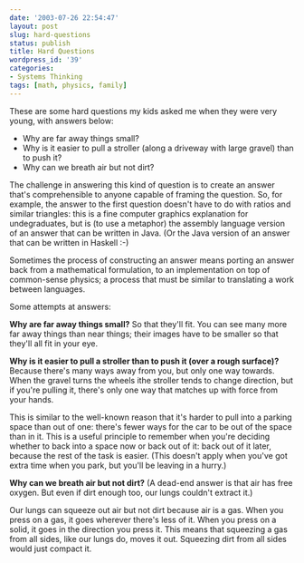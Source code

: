 ```yaml
---
date: '2003-07-26 22:54:47'
layout: post
slug: hard-questions
status: publish
title: Hard Questions
wordpress_id: '39'
categories:
- Systems Thinking
tags: [math, physics, family]
---
```


These are some hard questions my kids asked me when they were very young, with answers below:

  * Why are far away things small?
  * Why is it easier to pull a stroller (along a driveway with large gravel) than to push it?
  * Why can we breath air but not dirt?

The challenge in answering this kind of question is to create an answer that's comprehensible to anyone capable of framing the question.  So, for example, the answer to the first question doesn't have to do with ratios and similar triangles: this is a fine computer graphics explanation for undegraduates, but is (to use a metaphor) the assembly language version of an answer that can be written in Java.  (Or the Java version of an answer that can be written in Haskell :-)

Sometimes the process of constructing an answer means porting an answer back from a mathematical formulation, to an implementation on top of common-sense physics; a process that must be similar to translating a work between languages.

Some attempts at answers:

**Why are far away things small?**
So that they'll fit.  You can see many more far away things than near things; their images have to be smaller so that they'll all fit in your eye.

**Why is it easier to pull a stroller than to push it (over a rough surface)?**
Because there's many ways away from you, but only one way towards.  When the gravel turns the wheels ithe stroller tends to change direction, but if you're pulling it, there's only one way that matches up with force from your hands.

This is similar to the well-known reason that it's harder to pull into a parking space than out of one:  there's fewer ways for the car to be out of the space than in it.  This is a useful principle to remember when you're deciding whether to back into a space now or back out of it: back out of it later, because the rest of the task is easier.  (This doesn't apply when you've got extra time when you park, but you'll be leaving in a hurry.)

**Why can we breath air but not dirt?**
(A dead-end answer is that air has free oxygen.  But even if dirt enough too, our lungs couldn't extract it.)

Our lungs can squeeze out air but not dirt because air is a gas.  When you press on a gas, it goes wherever there's less of it.  When you press on a solid, it goes in the direction you press it.  This means that squeezing a gas from all sides, like our lungs do, moves it out.  Squeezing dirt from all sides would just compact it.
